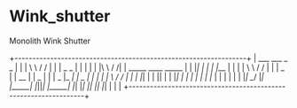 Wink_shutter
============

Monolith Wink Shutter

+-----------------------------------------------------------------+
|  ___        ___                          _               _      |
| | \ \      / / |                        | |  _     _    | |     |
| | |\ \    / /| |  _____   ____   _____  | | |_|  _| |_  | |___  |
| | | \ \  / / | | |  _  | | __ | |  _  | | |  _  |_   _| |  _  | |
| | |  \ \/ /  | | | |_| | | || | | |_| | | | | |   | |_  | | | | |
| |_|   \__/   |_| |_____| |_||_| |_____| |_| |_|   |___| |_| |_| |
|                                                                 |
+-----------------------------------------------------------------+

